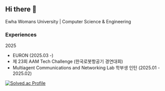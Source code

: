 ## Hi there 👋

<!--
**chelsseeey/chelsseeey** is a ✨ _special_ ✨ repository because its `README.md` (this file) appears on your GitHub profile.

-->
<!-- ──────────────────────────────────────────────────────── -->
Ewha Womans University | Computer Science & Engineering

### Experiences
2025
- EURON (2025.03 -)
- 제 23회 AAM Tech Challenge (한국로봇항공기 경연대회)
- Multiagent Communications and Networking Lab 학부생 인턴 (2025.01 - 2025.02)


[![Solved.ac Profile](http://mazassumnida.wtf/api/v2/generate_badge?boj=stargirl03)](https://solved.ac/stargirl03/)

